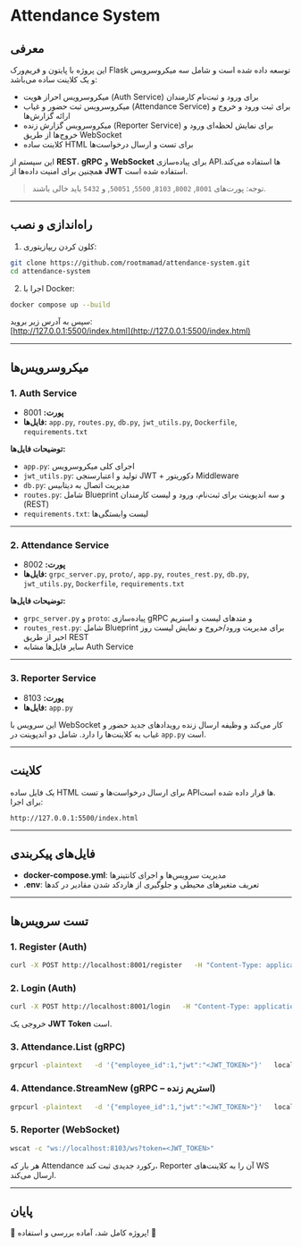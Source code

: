 # Attendance System

## معرفی
این پروژه با پایتون و فریم‌ورک Flask توسعه داده شده است و شامل سه میکروسرویس و یک کلاینت ساده می‌باشد:
- میکروسرویس احراز هویت (Auth Service) برای ورود و ثبت‌نام کارمندان
- میکروسرویس ثبت حضور و غیاب (Attendance Service) برای ثبت ورود و خروج و ارائه گزارش‌ها
- میکروسرویس گزارش زنده (Reporter Service) برای نمایش لحظه‌ای ورود و خروج‌ها از طریق WebSocket
- کلاینت ساده HTML برای تست و ارسال درخواست‌ها

این سیستم از **REST**، **gRPC** و **WebSocket** برای پیاده‌سازی APIها استفاده می‌کند. همچنین برای امنیت داده‌ها از **JWT** استفاده شده است.

> توجه: پورت‌های `8001`, `8002`, `8103`, `5500`, `50051`, و `5432` باید خالی باشند.

---

## راه‌اندازی و نصب

1. کلون کردن ریپازیتوری:
```bash
git clone https://github.com/rootmamad/attendance-system.git
cd attendance-system
```

2. اجرا با Docker:
```bash
docker compose up --build
```
سپس به آدرس زیر بروید:  
[http://127.0.0.1:5500/index.html](http://127.0.0.1:5500/index.html)

---

## میکروسرویس‌ها

### 1. Auth Service
- **پورت:** 8001  
- **فایل‌ها:** `app.py`, `routes.py`, `db.py`, `jwt_utils.py`, `Dockerfile`, `requirements.txt`

**توضیحات فایل‌ها:**
- `app.py`: اجرای کلی میکروسرویس  
- `jwt_utils.py`: تولید و اعتبارسنجی JWT + دکوریتور Middleware  
- `db.py`: مدیریت اتصال به دیتابیس  
- `routes.py`: شامل Blueprint و سه اندپوینت برای ثبت‌نام، ورود و لیست کارمندان (REST)  
- `requirements.txt`: لیست وابستگی‌ها  

---

### 2. Attendance Service
- **پورت:** 8002  
- **فایل‌ها:** `grpc_server.py`, `proto/`, `app.py`, `routes_rest.py`, `db.py`, `jwt_utils.py`, `Dockerfile`, `requirements.txt`

**توضیحات فایل‌ها:**
- `grpc_server.py` و `proto`: پیاده‌سازی gRPC و متدهای لیست و استریم  
- `routes_rest.py`: شامل Blueprint برای مدیریت ورود/خروج و نمایش لیست روز اخیر از طریق REST  
- سایر فایل‌ها مشابه Auth Service  

---

### 3. Reporter Service
- **پورت:** 8103  
- **فایل‌ها:** `app.py`

این سرویس با WebSocket کار می‌کند و وظیفه ارسال زنده رویدادهای جدید حضور و غیاب به کلاینت‌ها را دارد. شامل دو اندپوینت در `app.py` است.

---

## کلاینت
یک فایل ساده HTML برای ارسال درخواست‌ها و تست APIها قرار داده شده است.  
برای اجرا:  
```
http://127.0.0.1:5500/index.html
```

---

## فایل‌های پیکربندی

- **docker-compose.yml**: مدیریت سرویس‌ها و اجرای کانتینرها  
- **.env**: تعریف متغیرهای محیطی و جلوگیری از هاردکد شدن مقادیر در کدها  

---

## تست سرویس‌ها

### 1. Register (Auth)
```bash
curl -X POST http://localhost:8001/register   -H "Content-Type: application/json"   -d '{"username":"emp2","password":"1234"}'
```

### 2. Login (Auth)
```bash
curl -X POST http://localhost:8001/login   -H "Content-Type: application/json"   -d '{"username":"emp2","password":"1234"}'
```
خروجی یک **JWT Token** است.

### 3. Attendance.List (gRPC)
```bash
grpcurl -plaintext   -d '{"employee_id":1,"jwt":"<JWT_TOKEN>"}'   localhost:50051 proto.AttendanceService.List
```

### 4. Attendance.StreamNew (gRPC – استریم زنده)
```bash
grpcurl -plaintext   -d '{"employee_id":1,"jwt":"<JWT_TOKEN>"}'   localhost:50051 proto.AttendanceService.StreamNew
```

### 5. Reporter (WebSocket)
```bash
wscat -c "ws://localhost:8103/ws?token=<JWT_TOKEN>"
```
هر بار که Attendance رکورد جدیدی ثبت کند، Reporter آن را به کلاینت‌های WS ارسال می‌کند.

---

## پایان
🎯 پروژه کامل شد، آماده بررسی و استفاده! 🚀

